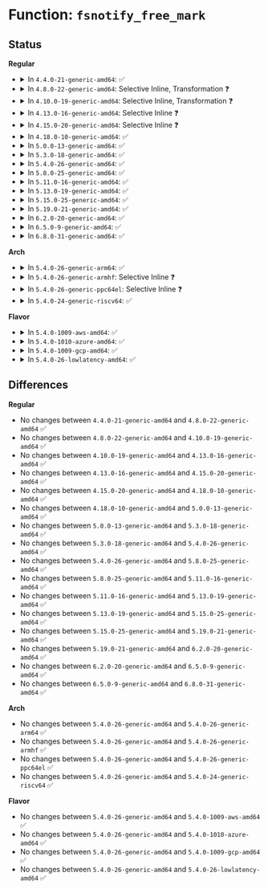 # Function: <code>fsnotify_free_mark</code>

## Status
<b>Regular</b>
<ul>
<li>
<details>
<summary>In <code>4.4.0-21-generic-amd64</code>: ✅</summary>

```c
void fsnotify_free_mark(struct fsnotify_mark * mark)
```

```json
{
  "name": "fsnotify_free_mark",
  "collision_type": "Unique Global",
  "inline_type": "No",
  "funcs": [
    {
      "addr": 18446744071581271296,
      "name": "fsnotify_free_mark",
      "external": true,
      "loc": "fs/notify/mark.c:177",
      "file": "fs/notify/mark.c",
      "inline": "seen, unknown",
      "caller_inline": [],
      "caller_func": [
        "fs/notify/mark.c:fsnotify_destroy_mark",
        "fs/notify/mark.c:fsnotify_clear_marks_by_group_flags",
        "fs/notify/dnotify/dnotify.c:dnotify_flush",
        "fs/notify/dnotify/dnotify.c:fcntl_dirnotify",
        "fs/notify/fanotify/fanotify_user.c:fanotify_remove_vfsmount_mark",
        "fs/notify/fanotify/fanotify_user.c:fanotify_remove_inode_mark"
      ]
    }
  ],
  "symbols": [
    {
      "addr": 18446744071581271296,
      "name": "fsnotify_free_mark",
      "section": ".text",
      "bind": "STB_GLOBAL",
      "size": 185
    }
  ]
}
```
</details>
</li>
<li>
<details>
<summary>In <code>4.8.0-22-generic-amd64</code>: Selective Inline, Transformation ❓</summary>

```c
void fsnotify_free_mark(struct fsnotify_mark * mark)
```

```json
{
  "name": "fsnotify_free_mark",
  "collision_type": "Unique Global",
  "inline_type": "Selective",
  "funcs": [
    {
      "addr": 18446744071581438448,
      "name": "fsnotify_free_mark",
      "external": true,
      "loc": "fs/notify/mark.c:218",
      "file": "fs/notify/mark.c",
      "inline": "not declared, inlined",
      "caller_inline": [
        "fs/notify/mark.c:fsnotify_clear_marks_by_group_flags",
        "fs/notify/mark.c:fsnotify_destroy_mark"
      ],
      "caller_func": [
        "fs/notify/mark.c:fsnotify_clear_marks_by_group_flags",
        "fs/notify/mark.c:fsnotify_destroy_mark",
        "fs/notify/dnotify/dnotify.c:fcntl_dirnotify",
        "fs/notify/dnotify/dnotify.c:dnotify_flush",
        "fs/notify/fanotify/fanotify_user.c:fanotify_remove_inode_mark",
        "fs/notify/fanotify/fanotify_user.c:fanotify_remove_vfsmount_mark"
      ]
    }
  ],
  "symbols": [
    {
      "addr": 18446744071581436592,
      "name": "fsnotify_free_mark.part.2",
      "section": ".text",
      "bind": "STB_LOCAL",
      "size": 40
    },
    {
      "addr": 18446744071581437008,
      "name": "fsnotify_free_mark",
      "section": ".text",
      "bind": "STB_GLOBAL",
      "size": 27
    }
  ]
}
```
</details>
</li>
<li>
<details>
<summary>In <code>4.10.0-19-generic-amd64</code>: Selective Inline, Transformation ❓</summary>

```c
void fsnotify_free_mark(struct fsnotify_mark * mark)
```

```json
{
  "name": "fsnotify_free_mark",
  "collision_type": "Unique Global",
  "inline_type": "Selective",
  "funcs": [
    {
      "addr": 18446744071581519386,
      "name": "fsnotify_free_mark",
      "external": true,
      "loc": "fs/notify/mark.c:218",
      "file": "fs/notify/mark.c",
      "inline": "not declared, inlined",
      "caller_inline": [
        "fs/notify/mark.c:fsnotify_clear_marks_by_group_flags",
        "fs/notify/mark.c:fsnotify_destroy_mark"
      ],
      "caller_func": [
        "fs/notify/mark.c:fsnotify_clear_marks_by_group_flags",
        "fs/notify/mark.c:fsnotify_destroy_mark",
        "fs/notify/dnotify/dnotify.c:fcntl_dirnotify",
        "fs/notify/dnotify/dnotify.c:dnotify_flush",
        "fs/notify/fanotify/fanotify_user.c:fanotify_remove_inode_mark",
        "fs/notify/fanotify/fanotify_user.c:fanotify_remove_vfsmount_mark"
      ]
    }
  ],
  "symbols": [
    {
      "addr": 18446744071581517536,
      "name": "fsnotify_free_mark.part.4",
      "section": ".text",
      "bind": "STB_LOCAL",
      "size": 40
    },
    {
      "addr": 18446744071581517952,
      "name": "fsnotify_free_mark",
      "section": ".text",
      "bind": "STB_GLOBAL",
      "size": 27
    }
  ]
}
```
</details>
</li>
<li>
<details>
<summary>In <code>4.13.0-16-generic-amd64</code>: Selective Inline ❓</summary>

```c
void fsnotify_free_mark(struct fsnotify_mark * mark)
```

```json
{
  "name": "fsnotify_free_mark",
  "collision_type": "Unique Global",
  "inline_type": "Selective",
  "funcs": [
    {
      "addr": 18446744071581571584,
      "name": "fsnotify_free_mark",
      "external": true,
      "loc": "fs/notify/mark.c:369",
      "file": "fs/notify/mark.c",
      "inline": "not declared, inlined",
      "caller_inline": [],
      "caller_func": [
        "fs/notify/mark.c:fsnotify_clear_marks_by_group",
        "fs/notify/mark.c:fsnotify_destroy_mark",
        "fs/notify/dnotify/dnotify.c:fcntl_dirnotify",
        "fs/notify/dnotify/dnotify.c:dnotify_flush",
        "fs/notify/fanotify/fanotify_user.c:fanotify_remove_inode_mark",
        "fs/notify/fanotify/fanotify_user.c:fanotify_remove_vfsmount_mark"
      ]
    }
  ],
  "symbols": [
    {
      "addr": 18446744071581571584,
      "name": "fsnotify_free_mark",
      "section": ".text",
      "bind": "STB_GLOBAL",
      "size": 101
    }
  ]
}
```
</details>
</li>
<li>
<details>
<summary>In <code>4.15.0-20-generic-amd64</code>: Selective Inline ❓</summary>

```c
void fsnotify_free_mark(struct fsnotify_mark * mark)
```

```json
{
  "name": "fsnotify_free_mark",
  "collision_type": "Unique Global",
  "inline_type": "Selective",
  "funcs": [
    {
      "addr": 18446744071581715888,
      "name": "fsnotify_free_mark",
      "external": true,
      "loc": "fs/notify/mark.c:366",
      "file": "fs/notify/mark.c",
      "inline": "not declared, inlined",
      "caller_inline": [],
      "caller_func": [
        "fs/notify/mark.c:fsnotify_clear_marks_by_group",
        "fs/notify/mark.c:fsnotify_destroy_mark",
        "fs/notify/dnotify/dnotify.c:fcntl_dirnotify",
        "fs/notify/dnotify/dnotify.c:dnotify_flush",
        "fs/notify/fanotify/fanotify_user.c:fanotify_remove_inode_mark",
        "fs/notify/fanotify/fanotify_user.c:fanotify_remove_vfsmount_mark"
      ]
    }
  ],
  "symbols": [
    {
      "addr": 18446744071581715888,
      "name": "fsnotify_free_mark",
      "section": ".text",
      "bind": "STB_GLOBAL",
      "size": 104
    }
  ]
}
```
</details>
</li>
<li>
<details>
<summary>In <code>4.18.0-10-generic-amd64</code>: ✅</summary>

```c
void fsnotify_free_mark(struct fsnotify_mark * mark)
```

```json
{
  "name": "fsnotify_free_mark",
  "collision_type": "Unique Global",
  "inline_type": "No",
  "funcs": [
    {
      "addr": 18446744071581882832,
      "name": "fsnotify_free_mark",
      "external": true,
      "loc": "fs/notify/mark.c:373",
      "file": "fs/notify/mark.c",
      "inline": "seen, unknown",
      "caller_inline": [],
      "caller_func": [
        "fs/notify/mark.c:fsnotify_clear_marks_by_group",
        "fs/notify/mark.c:fsnotify_destroy_mark",
        "fs/notify/dnotify/dnotify.c:fcntl_dirnotify",
        "fs/notify/dnotify/dnotify.c:dnotify_flush",
        "fs/notify/fanotify/fanotify_user.c:do_fanotify_mark",
        "fs/notify/fanotify/fanotify_user.c:do_fanotify_mark"
      ]
    }
  ],
  "symbols": [
    {
      "addr": 18446744071581882832,
      "name": "fsnotify_free_mark",
      "section": ".text",
      "bind": "STB_GLOBAL",
      "size": 104
    }
  ]
}
```
</details>
</li>
<li>
<details>
<summary>In <code>5.0.0-13-generic-amd64</code>: ✅</summary>

```c
void fsnotify_free_mark(struct fsnotify_mark * mark)
```

```json
{
  "name": "fsnotify_free_mark",
  "collision_type": "Unique Global",
  "inline_type": "No",
  "funcs": [
    {
      "addr": 18446744071581967840,
      "name": "fsnotify_free_mark",
      "external": true,
      "loc": "fs/notify/mark.c:417",
      "file": "fs/notify/mark.c",
      "inline": "seen, unknown",
      "caller_inline": [],
      "caller_func": [
        "kernel/audit_tree.c:tag_mount",
        "kernel/audit_tree.c:prune_tree_chunks",
        "fs/notify/mark.c:fsnotify_clear_marks_by_group",
        "fs/notify/mark.c:fsnotify_destroy_mark",
        "fs/notify/dnotify/dnotify.c:fcntl_dirnotify",
        "fs/notify/dnotify/dnotify.c:dnotify_flush",
        "fs/notify/fanotify/fanotify_user.c:fanotify_remove_mark"
      ]
    }
  ],
  "symbols": [
    {
      "addr": 18446744071581967840,
      "name": "fsnotify_free_mark",
      "section": ".text",
      "bind": "STB_GLOBAL",
      "size": 104
    }
  ]
}
```
</details>
</li>
<li>
<details>
<summary>In <code>5.3.0-18-generic-amd64</code>: ✅</summary>

```c
void fsnotify_free_mark(struct fsnotify_mark * mark)
```

```json
{
  "name": "fsnotify_free_mark",
  "collision_type": "Unique Global",
  "inline_type": "No",
  "funcs": [
    {
      "addr": 18446744071582101456,
      "name": "fsnotify_free_mark",
      "external": true,
      "loc": "fs/notify/mark.c:404",
      "file": "fs/notify/mark.c",
      "inline": "seen, unknown",
      "caller_inline": [],
      "caller_func": [
        "kernel/audit_tree.c:tag_mount",
        "kernel/audit_tree.c:prune_tree_chunks",
        "fs/notify/mark.c:fsnotify_clear_marks_by_group",
        "fs/notify/mark.c:fsnotify_destroy_mark",
        "fs/notify/dnotify/dnotify.c:fcntl_dirnotify",
        "fs/notify/dnotify/dnotify.c:dnotify_flush",
        "fs/notify/fanotify/fanotify_user.c:fanotify_remove_mark"
      ]
    }
  ],
  "symbols": [
    {
      "addr": 18446744071582101456,
      "name": "fsnotify_free_mark",
      "section": ".text",
      "bind": "STB_GLOBAL",
      "size": 110
    }
  ]
}
```
</details>
</li>
<li>
<details>
<summary>In <code>5.4.0-26-generic-amd64</code>: ✅</summary>

```c
void fsnotify_free_mark(struct fsnotify_mark * mark)
```

```json
{
  "name": "fsnotify_free_mark",
  "collision_type": "Unique Global",
  "inline_type": "No",
  "funcs": [
    {
      "addr": 18446744071582178240,
      "name": "fsnotify_free_mark",
      "external": true,
      "loc": "fs/notify/mark.c:404",
      "file": "fs/notify/mark.c",
      "inline": "seen, unknown",
      "caller_inline": [],
      "caller_func": [
        "kernel/audit_tree.c:tag_mount",
        "kernel/audit_tree.c:prune_tree_chunks",
        "fs/notify/mark.c:fsnotify_clear_marks_by_group",
        "fs/notify/mark.c:fsnotify_destroy_mark",
        "fs/notify/dnotify/dnotify.c:fcntl_dirnotify",
        "fs/notify/dnotify/dnotify.c:dnotify_flush",
        "fs/notify/fanotify/fanotify_user.c:fanotify_remove_mark"
      ]
    }
  ],
  "symbols": [
    {
      "addr": 18446744071582178240,
      "name": "fsnotify_free_mark",
      "section": ".text",
      "bind": "STB_GLOBAL",
      "size": 110
    }
  ]
}
```
</details>
</li>
<li>
<details>
<summary>In <code>5.8.0-25-generic-amd64</code>: ✅</summary>

```c
void fsnotify_free_mark(struct fsnotify_mark * mark)
```

```json
{
  "name": "fsnotify_free_mark",
  "collision_type": "Unique Global",
  "inline_type": "No",
  "funcs": [
    {
      "addr": 18446744071582416080,
      "name": "fsnotify_free_mark",
      "external": true,
      "loc": "fs/notify/mark.c:408",
      "file": "fs/notify/mark.c",
      "inline": "seen, unknown",
      "caller_inline": [],
      "caller_func": [
        "kernel/audit_tree.c:create_chunk",
        "kernel/audit_tree.c:untag_chunk",
        "fs/notify/mark.c:fsnotify_destroy_marks",
        "fs/notify/mark.c:fsnotify_clear_marks_by_group",
        "fs/notify/dnotify/dnotify.c:fcntl_dirnotify",
        "fs/notify/dnotify/dnotify.c:dnotify_flush",
        "fs/notify/fanotify/fanotify_user.c:fanotify_remove_mark"
      ]
    }
  ],
  "symbols": [
    {
      "addr": 18446744071582416080,
      "name": "fsnotify_free_mark",
      "section": ".text",
      "bind": "STB_GLOBAL",
      "size": 110
    }
  ]
}
```
</details>
</li>
<li>
<details>
<summary>In <code>5.11.0-16-generic-amd64</code>: ✅</summary>

```c
void fsnotify_free_mark(struct fsnotify_mark * mark)
```

```json
{
  "name": "fsnotify_free_mark",
  "collision_type": "Unique Global",
  "inline_type": "No",
  "funcs": [
    {
      "addr": 18446744071582470208,
      "name": "fsnotify_free_mark",
      "external": true,
      "loc": "fs/notify/mark.c:408",
      "file": "fs/notify/mark.c",
      "inline": "seen, unknown",
      "caller_inline": [],
      "caller_func": [
        "kernel/audit_tree.c:create_chunk",
        "kernel/audit_tree.c:untag_chunk",
        "fs/notify/mark.c:fsnotify_destroy_marks",
        "fs/notify/mark.c:fsnotify_clear_marks_by_group",
        "fs/notify/dnotify/dnotify.c:fcntl_dirnotify",
        "fs/notify/dnotify/dnotify.c:dnotify_flush",
        "fs/notify/fanotify/fanotify_user.c:fanotify_remove_mark"
      ]
    }
  ],
  "symbols": [
    {
      "addr": 18446744071582470208,
      "name": "fsnotify_free_mark",
      "section": ".text",
      "bind": "STB_GLOBAL",
      "size": 110
    }
  ]
}
```
</details>
</li>
<li>
<details>
<summary>In <code>5.13.0-19-generic-amd64</code>: ✅</summary>

```c
void fsnotify_free_mark(struct fsnotify_mark * mark)
```

```json
{
  "name": "fsnotify_free_mark",
  "collision_type": "Unique Global",
  "inline_type": "No",
  "funcs": [
    {
      "addr": 18446744071582497264,
      "name": "fsnotify_free_mark",
      "external": true,
      "loc": "fs/notify/mark.c:406",
      "file": "fs/notify/mark.c",
      "inline": "seen, unknown",
      "caller_inline": [],
      "caller_func": [
        "kernel/audit_tree.c:prune_tree_chunks",
        "kernel/audit_tree.c:create_chunk",
        "fs/notify/mark.c:fsnotify_destroy_marks",
        "fs/notify/mark.c:fsnotify_clear_marks_by_group",
        "fs/notify/dnotify/dnotify.c:fcntl_dirnotify",
        "fs/notify/dnotify/dnotify.c:dnotify_flush",
        "fs/notify/fanotify/fanotify_user.c:fanotify_remove_mark"
      ]
    }
  ],
  "symbols": [
    {
      "addr": 18446744071582497264,
      "name": "fsnotify_free_mark",
      "section": ".text",
      "bind": "STB_GLOBAL",
      "size": 110
    }
  ]
}
```
</details>
</li>
<li>
<details>
<summary>In <code>5.15.0-25-generic-amd64</code>: ✅</summary>

```c
void fsnotify_free_mark(struct fsnotify_mark * mark)
```

```json
{
  "name": "fsnotify_free_mark",
  "collision_type": "Unique Global",
  "inline_type": "No",
  "funcs": [
    {
      "addr": 18446744071582812144,
      "name": "fsnotify_free_mark",
      "external": true,
      "loc": "fs/notify/mark.c:430",
      "file": "fs/notify/mark.c",
      "inline": "seen, unknown",
      "caller_inline": [],
      "caller_func": [
        "kernel/audit_tree.c:prune_tree_chunks",
        "kernel/audit_tree.c:create_chunk",
        "fs/notify/mark.c:fsnotify_destroy_marks",
        "fs/notify/mark.c:fsnotify_clear_marks_by_group",
        "fs/notify/dnotify/dnotify.c:fcntl_dirnotify",
        "fs/notify/dnotify/dnotify.c:dnotify_flush",
        "fs/notify/fanotify/fanotify_user.c:fanotify_remove_mark"
      ]
    }
  ],
  "symbols": [
    {
      "addr": 18446744071582812144,
      "name": "fsnotify_free_mark",
      "section": ".text",
      "bind": "STB_GLOBAL",
      "size": 110
    }
  ]
}
```
</details>
</li>
<li>
<details>
<summary>In <code>5.19.0-21-generic-amd64</code>: ✅</summary>

```c
void fsnotify_free_mark(struct fsnotify_mark * mark)
```

```json
{
  "name": "fsnotify_free_mark",
  "collision_type": "Unique Global",
  "inline_type": "No",
  "funcs": [
    {
      "addr": 18446744071583366672,
      "name": "fsnotify_free_mark",
      "external": true,
      "loc": "fs/notify/mark.c:471",
      "file": "fs/notify/mark.c",
      "inline": "seen, unknown",
      "caller_inline": [],
      "caller_func": [
        "kernel/audit_tree.c:prune_tree_chunks",
        "kernel/audit_tree.c:create_chunk",
        "fs/notify/mark.c:fsnotify_destroy_marks",
        "fs/notify/mark.c:fsnotify_clear_marks_by_group",
        "fs/notify/dnotify/dnotify.c:fcntl_dirnotify",
        "fs/notify/dnotify/dnotify.c:dnotify_flush",
        "fs/notify/fanotify/fanotify_user.c:fanotify_remove_mark"
      ]
    }
  ],
  "symbols": [
    {
      "addr": 18446744071583366672,
      "name": "fsnotify_free_mark",
      "section": ".text",
      "bind": "STB_GLOBAL",
      "size": 120
    }
  ]
}
```
</details>
</li>
<li>
<details>
<summary>In <code>6.2.0-20-generic-amd64</code>: ✅</summary>

```c
void fsnotify_free_mark(struct fsnotify_mark * mark)
```

```json
{
  "name": "fsnotify_free_mark",
  "collision_type": "Unique Global",
  "inline_type": "No",
  "funcs": [
    {
      "addr": 18446744071583950704,
      "name": "fsnotify_free_mark",
      "external": true,
      "loc": "fs/notify/mark.c:471",
      "file": "fs/notify/mark.c",
      "inline": "seen, unknown",
      "caller_inline": [],
      "caller_func": [
        "kernel/audit_tree.c:prune_tree_chunks",
        "kernel/audit_tree.c:create_chunk",
        "fs/notify/mark.c:fsnotify_destroy_marks",
        "fs/notify/mark.c:fsnotify_clear_marks_by_group",
        "fs/notify/dnotify/dnotify.c:fcntl_dirnotify",
        "fs/notify/dnotify/dnotify.c:dnotify_flush",
        "fs/notify/fanotify/fanotify_user.c:fanotify_remove_mark"
      ]
    }
  ],
  "symbols": [
    {
      "addr": 18446744071583950704,
      "name": "fsnotify_free_mark",
      "section": ".text",
      "bind": "STB_GLOBAL",
      "size": 120
    }
  ]
}
```
</details>
</li>
<li>
<details>
<summary>In <code>6.5.0-9-generic-amd64</code>: ✅</summary>

```c
void fsnotify_free_mark(struct fsnotify_mark * mark)
```

```json
{
  "name": "fsnotify_free_mark",
  "collision_type": "Unique Global",
  "inline_type": "No",
  "funcs": [
    {
      "addr": 18446744071584173984,
      "name": "fsnotify_free_mark",
      "external": true,
      "loc": "fs/notify/mark.c:471",
      "file": "fs/notify/mark.c",
      "inline": "seen, unknown",
      "caller_inline": [],
      "caller_func": [
        "kernel/audit_tree.c:prune_tree_chunks",
        "kernel/audit_tree.c:create_chunk",
        "fs/notify/mark.c:fsnotify_destroy_marks",
        "fs/notify/mark.c:fsnotify_clear_marks_by_group",
        "fs/notify/dnotify/dnotify.c:fcntl_dirnotify",
        "fs/notify/dnotify/dnotify.c:dnotify_flush",
        "fs/notify/fanotify/fanotify_user.c:fanotify_remove_mark"
      ]
    }
  ],
  "symbols": [
    {
      "addr": 18446744071584173984,
      "name": "fsnotify_free_mark",
      "section": ".text",
      "bind": "STB_GLOBAL",
      "size": 120
    }
  ]
}
```
</details>
</li>
<li>
<details>
<summary>In <code>6.8.0-31-generic-amd64</code>: ✅</summary>

```c
void fsnotify_free_mark(struct fsnotify_mark * mark)
```

```json
{
  "name": "fsnotify_free_mark",
  "collision_type": "Unique Global",
  "inline_type": "No",
  "funcs": [
    {
      "addr": 18446744071584387968,
      "name": "fsnotify_free_mark",
      "external": true,
      "loc": "fs/notify/mark.c:471",
      "file": "fs/notify/mark.c",
      "inline": "seen, unknown",
      "caller_inline": [],
      "caller_func": [
        "kernel/audit_tree.c:prune_tree_chunks",
        "kernel/audit_tree.c:create_chunk",
        "fs/notify/mark.c:fsnotify_destroy_marks",
        "fs/notify/mark.c:fsnotify_clear_marks_by_group",
        "fs/notify/dnotify/dnotify.c:fcntl_dirnotify",
        "fs/notify/dnotify/dnotify.c:dnotify_flush",
        "fs/notify/fanotify/fanotify_user.c:fanotify_remove_mark"
      ]
    }
  ],
  "symbols": [
    {
      "addr": 18446744071584387968,
      "name": "fsnotify_free_mark",
      "section": ".text",
      "bind": "STB_GLOBAL",
      "size": 120
    }
  ]
}
```
</details>
</li>
</ul>
<b>Arch</b>
<ul>
<li>
<details>
<summary>In <code>5.4.0-26-generic-arm64</code>: ✅</summary>

```c
void fsnotify_free_mark(struct fsnotify_mark * mark)
```

```json
{
  "name": "fsnotify_free_mark",
  "collision_type": "Unique Global",
  "inline_type": "No",
  "funcs": [
    {
      "addr": 18446603336493736648,
      "name": "fsnotify_free_mark",
      "external": true,
      "loc": "fs/notify/mark.c:404",
      "file": "fs/notify/mark.c",
      "inline": "seen, unknown",
      "caller_inline": [],
      "caller_func": [
        "kernel/audit_tree.c:tag_mount",
        "kernel/audit_tree.c:prune_tree_chunks",
        "fs/notify/mark.c:fsnotify_clear_marks_by_group",
        "fs/notify/mark.c:fsnotify_destroy_mark",
        "fs/notify/dnotify/dnotify.c:fcntl_dirnotify",
        "fs/notify/dnotify/dnotify.c:dnotify_flush",
        "fs/notify/fanotify/fanotify_user.c:fanotify_remove_mark"
      ]
    }
  ],
  "symbols": [
    {
      "addr": 18446603336493736648,
      "name": "fsnotify_free_mark",
      "section": ".text",
      "bind": "STB_GLOBAL",
      "size": 196
    }
  ]
}
```
</details>
</li>
<li>
<details>
<summary>In <code>5.4.0-26-generic-armhf</code>: Selective Inline ❓</summary>

```c
void fsnotify_free_mark(struct fsnotify_mark * mark)
```

```json
{
  "name": "fsnotify_free_mark",
  "collision_type": "Unique Global",
  "inline_type": "Selective",
  "funcs": [
    {
      "addr": 3227260852,
      "name": "fsnotify_free_mark",
      "external": true,
      "loc": "fs/notify/mark.c:404",
      "file": "fs/notify/mark.c",
      "inline": "not declared, inlined",
      "caller_inline": [],
      "caller_func": [
        "kernel/audit_tree.c:tag_mount",
        "kernel/audit_tree.c:prune_tree_chunks",
        "fs/notify/mark.c:fsnotify_clear_marks_by_group",
        "fs/notify/mark.c:fsnotify_destroy_mark",
        "fs/notify/dnotify/dnotify.c:fcntl_dirnotify",
        "fs/notify/dnotify/dnotify.c:dnotify_flush",
        "fs/notify/fanotify/fanotify_user.c:fanotify_remove_mark"
      ]
    }
  ],
  "symbols": [
    {
      "addr": 3227260852,
      "name": "fsnotify_free_mark",
      "section": ".text",
      "bind": "STB_GLOBAL",
      "size": 140
    }
  ]
}
```
</details>
</li>
<li>
<details>
<summary>In <code>5.4.0-26-generic-ppc64el</code>: Selective Inline ❓</summary>

```c
void fsnotify_free_mark(struct fsnotify_mark * mark)
```

```json
{
  "name": "fsnotify_free_mark",
  "collision_type": "Unique Global",
  "inline_type": "Selective",
  "funcs": [
    {
      "addr": 13835058055287346112,
      "name": "fsnotify_free_mark",
      "external": true,
      "loc": "fs/notify/mark.c:404",
      "file": "fs/notify/mark.c",
      "inline": "not declared, inlined",
      "caller_inline": [],
      "caller_func": [
        "kernel/audit_tree.c:tag_mount",
        "kernel/audit_tree.c:prune_tree_chunks",
        "fs/notify/mark.c:fsnotify_clear_marks_by_group",
        "fs/notify/mark.c:fsnotify_destroy_mark",
        "fs/notify/dnotify/dnotify.c:fcntl_dirnotify",
        "fs/notify/dnotify/dnotify.c:dnotify_flush",
        "fs/notify/fanotify/fanotify_user.c:fanotify_remove_mark"
      ]
    }
  ],
  "symbols": [
    {
      "addr": 13835058055287346112,
      "name": "fsnotify_free_mark",
      "section": ".text",
      "bind": "STB_GLOBAL",
      "size": 284
    }
  ]
}
```
</details>
</li>
<li>
<details>
<summary>In <code>5.4.0-24-generic-riscv64</code>: ✅</summary>

```c
void fsnotify_free_mark(struct fsnotify_mark * mark)
```

```json
{
  "name": "fsnotify_free_mark",
  "collision_type": "Unique Global",
  "inline_type": "No",
  "funcs": [
    {
      "addr": 18446743936273345350,
      "name": "fsnotify_free_mark",
      "external": true,
      "loc": "fs/notify/mark.c:404",
      "file": "fs/notify/mark.c",
      "inline": "seen, unknown",
      "caller_inline": [],
      "caller_func": [
        "kernel/audit_tree.c:tag_mount",
        "kernel/audit_tree.c:prune_tree_chunks",
        "fs/notify/mark.c:fsnotify_clear_marks_by_group",
        "fs/notify/mark.c:fsnotify_destroy_mark",
        "fs/notify/dnotify/dnotify.c:fcntl_dirnotify",
        "fs/notify/dnotify/dnotify.c:dnotify_flush",
        "fs/notify/fanotify/fanotify_user.c:fanotify_remove_mark"
      ]
    }
  ],
  "symbols": [
    {
      "addr": 18446743936273345350,
      "name": "fsnotify_free_mark",
      "section": ".text",
      "bind": "STB_GLOBAL",
      "size": 218
    }
  ]
}
```
</details>
</li>
</ul>
<b>Flavor</b>
<ul>
<li>
<details>
<summary>In <code>5.4.0-1009-aws-amd64</code>: ✅</summary>

```c
void fsnotify_free_mark(struct fsnotify_mark * mark)
```

```json
{
  "name": "fsnotify_free_mark",
  "collision_type": "Unique Global",
  "inline_type": "No",
  "funcs": [
    {
      "addr": 18446744071582146976,
      "name": "fsnotify_free_mark",
      "external": true,
      "loc": "fs/notify/mark.c:404",
      "file": "fs/notify/mark.c",
      "inline": "seen, unknown",
      "caller_inline": [],
      "caller_func": [
        "kernel/audit_tree.c:tag_mount",
        "kernel/audit_tree.c:prune_tree_chunks",
        "fs/notify/mark.c:fsnotify_clear_marks_by_group",
        "fs/notify/mark.c:fsnotify_destroy_mark",
        "fs/notify/dnotify/dnotify.c:fcntl_dirnotify",
        "fs/notify/dnotify/dnotify.c:dnotify_flush",
        "fs/notify/fanotify/fanotify_user.c:fanotify_remove_mark"
      ]
    }
  ],
  "symbols": [
    {
      "addr": 18446744071582146976,
      "name": "fsnotify_free_mark",
      "section": ".text",
      "bind": "STB_GLOBAL",
      "size": 110
    }
  ]
}
```
</details>
</li>
<li>
<details>
<summary>In <code>5.4.0-1010-azure-amd64</code>: ✅</summary>

```c
void fsnotify_free_mark(struct fsnotify_mark * mark)
```

```json
{
  "name": "fsnotify_free_mark",
  "collision_type": "Unique Global",
  "inline_type": "No",
  "funcs": [
    {
      "addr": 18446744071582084416,
      "name": "fsnotify_free_mark",
      "external": true,
      "loc": "fs/notify/mark.c:404",
      "file": "fs/notify/mark.c",
      "inline": "seen, unknown",
      "caller_inline": [],
      "caller_func": [
        "kernel/audit_tree.c:tag_mount",
        "kernel/audit_tree.c:prune_tree_chunks",
        "fs/notify/mark.c:fsnotify_clear_marks_by_group",
        "fs/notify/mark.c:fsnotify_destroy_mark",
        "fs/notify/dnotify/dnotify.c:fcntl_dirnotify",
        "fs/notify/dnotify/dnotify.c:dnotify_flush",
        "fs/notify/fanotify/fanotify_user.c:fanotify_remove_mark"
      ]
    }
  ],
  "symbols": [
    {
      "addr": 18446744071582084416,
      "name": "fsnotify_free_mark",
      "section": ".text",
      "bind": "STB_GLOBAL",
      "size": 110
    }
  ]
}
```
</details>
</li>
<li>
<details>
<summary>In <code>5.4.0-1009-gcp-amd64</code>: ✅</summary>

```c
void fsnotify_free_mark(struct fsnotify_mark * mark)
```

```json
{
  "name": "fsnotify_free_mark",
  "collision_type": "Unique Global",
  "inline_type": "No",
  "funcs": [
    {
      "addr": 18446744071582137456,
      "name": "fsnotify_free_mark",
      "external": true,
      "loc": "fs/notify/mark.c:404",
      "file": "fs/notify/mark.c",
      "inline": "seen, unknown",
      "caller_inline": [],
      "caller_func": [
        "kernel/audit_tree.c:tag_mount",
        "kernel/audit_tree.c:prune_tree_chunks",
        "fs/notify/mark.c:fsnotify_clear_marks_by_group",
        "fs/notify/mark.c:fsnotify_destroy_mark",
        "fs/notify/dnotify/dnotify.c:fcntl_dirnotify",
        "fs/notify/dnotify/dnotify.c:dnotify_flush",
        "fs/notify/fanotify/fanotify_user.c:fanotify_remove_mark"
      ]
    }
  ],
  "symbols": [
    {
      "addr": 18446744071582137456,
      "name": "fsnotify_free_mark",
      "section": ".text",
      "bind": "STB_GLOBAL",
      "size": 110
    }
  ]
}
```
</details>
</li>
<li>
<details>
<summary>In <code>5.4.0-26-lowlatency-amd64</code>: ✅</summary>

```c
void fsnotify_free_mark(struct fsnotify_mark * mark)
```

```json
{
  "name": "fsnotify_free_mark",
  "collision_type": "Unique Global",
  "inline_type": "No",
  "funcs": [
    {
      "addr": 18446744071582210464,
      "name": "fsnotify_free_mark",
      "external": true,
      "loc": "fs/notify/mark.c:404",
      "file": "fs/notify/mark.c",
      "inline": "seen, unknown",
      "caller_inline": [],
      "caller_func": [
        "kernel/audit_tree.c:tag_mount",
        "kernel/audit_tree.c:prune_tree_chunks",
        "fs/notify/mark.c:fsnotify_clear_marks_by_group",
        "fs/notify/mark.c:fsnotify_destroy_mark",
        "fs/notify/dnotify/dnotify.c:fcntl_dirnotify",
        "fs/notify/dnotify/dnotify.c:dnotify_flush",
        "fs/notify/fanotify/fanotify_user.c:fanotify_remove_mark"
      ]
    }
  ],
  "symbols": [
    {
      "addr": 18446744071582210464,
      "name": "fsnotify_free_mark",
      "section": ".text",
      "bind": "STB_GLOBAL",
      "size": 106
    }
  ]
}
```
</details>
</li>
</ul>

## Differences
<b>Regular</b>
<ul>
<li>
No changes between <code>4.4.0-21-generic-amd64</code> and <code>4.8.0-22-generic-amd64</code> ✅
</li>
<li>
No changes between <code>4.8.0-22-generic-amd64</code> and <code>4.10.0-19-generic-amd64</code> ✅
</li>
<li>
No changes between <code>4.10.0-19-generic-amd64</code> and <code>4.13.0-16-generic-amd64</code> ✅
</li>
<li>
No changes between <code>4.13.0-16-generic-amd64</code> and <code>4.15.0-20-generic-amd64</code> ✅
</li>
<li>
No changes between <code>4.15.0-20-generic-amd64</code> and <code>4.18.0-10-generic-amd64</code> ✅
</li>
<li>
No changes between <code>4.18.0-10-generic-amd64</code> and <code>5.0.0-13-generic-amd64</code> ✅
</li>
<li>
No changes between <code>5.0.0-13-generic-amd64</code> and <code>5.3.0-18-generic-amd64</code> ✅
</li>
<li>
No changes between <code>5.3.0-18-generic-amd64</code> and <code>5.4.0-26-generic-amd64</code> ✅
</li>
<li>
No changes between <code>5.4.0-26-generic-amd64</code> and <code>5.8.0-25-generic-amd64</code> ✅
</li>
<li>
No changes between <code>5.8.0-25-generic-amd64</code> and <code>5.11.0-16-generic-amd64</code> ✅
</li>
<li>
No changes between <code>5.11.0-16-generic-amd64</code> and <code>5.13.0-19-generic-amd64</code> ✅
</li>
<li>
No changes between <code>5.13.0-19-generic-amd64</code> and <code>5.15.0-25-generic-amd64</code> ✅
</li>
<li>
No changes between <code>5.15.0-25-generic-amd64</code> and <code>5.19.0-21-generic-amd64</code> ✅
</li>
<li>
No changes between <code>5.19.0-21-generic-amd64</code> and <code>6.2.0-20-generic-amd64</code> ✅
</li>
<li>
No changes between <code>6.2.0-20-generic-amd64</code> and <code>6.5.0-9-generic-amd64</code> ✅
</li>
<li>
No changes between <code>6.5.0-9-generic-amd64</code> and <code>6.8.0-31-generic-amd64</code> ✅
</li>
</ul>
<b>Arch</b>
<ul>
<li>
No changes between <code>5.4.0-26-generic-amd64</code> and <code>5.4.0-26-generic-arm64</code> ✅
</li>
<li>
No changes between <code>5.4.0-26-generic-amd64</code> and <code>5.4.0-26-generic-armhf</code> ✅
</li>
<li>
No changes between <code>5.4.0-26-generic-amd64</code> and <code>5.4.0-26-generic-ppc64el</code> ✅
</li>
<li>
No changes between <code>5.4.0-26-generic-amd64</code> and <code>5.4.0-24-generic-riscv64</code> ✅
</li>
</ul>
<b>Flavor</b>
<ul>
<li>
No changes between <code>5.4.0-26-generic-amd64</code> and <code>5.4.0-1009-aws-amd64</code> ✅
</li>
<li>
No changes between <code>5.4.0-26-generic-amd64</code> and <code>5.4.0-1010-azure-amd64</code> ✅
</li>
<li>
No changes between <code>5.4.0-26-generic-amd64</code> and <code>5.4.0-1009-gcp-amd64</code> ✅
</li>
<li>
No changes between <code>5.4.0-26-generic-amd64</code> and <code>5.4.0-26-lowlatency-amd64</code> ✅
</li>
</ul>
